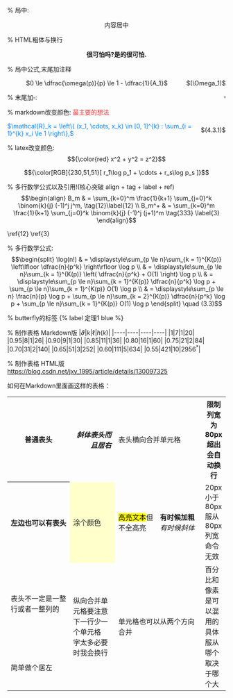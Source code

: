 % 局中:
<center> 内容居中 </center>



% HTML粗体与换行
<center><b>很可怕吗?是的很可怕.</b><br></center>



% 局中公式,末尾加注释
<div style="display: flex; align*-items: center; justify-content: space-between; width: 100%;">  <span style="margin: 0 auto;">$0 \le \dfrac{\omega(p)}{p} \le 1 - \dfrac{1}{A_1}$</span>  <span style="float: right;">$(\Omega_1)$</span></div>



% 末尾加$\square$:
<span style = "float: right"> $\square$ </span>



% markdown改变颜色:
<span style="color: rgb(230,51,51)"> 最主要的想法 </span>

<div style="display: flex; align-items: center; justify-content: center; gap: 1rem; width: 100%;">
  <span style="color: rgb(0,128,255)">
    $\mathcal{R}_k = \left\{ (x_1, \cdots, x_k) \in [0, 1]^{k} : \sum_{i = 1}^{k} x_i \le 1 \right\},$
  </span>
  <span> 
    $(4.3.1)$ 
  </span>
</div>



% latex改变颜色:
$${\color{red} x^2 + y^2 = z^2}$$

$${\color[RGB]{230,51,51}[ r_1\log p_1 + \cdots + r_s\log p_s ]}$$



% 多行数学公式以及引用!(核心突破 align + tag + label + ref)
$$\begin{align}
    B_m & = \sum_{k=0}^m \frac{1}{k+1} \sum_{j=0}^k \binom{k}{j} (-1)^j j^m, \tag{12}\label{12} \\
    B_m^+ & = \sum_{k=0}^m \frac{1}{k+1} \sum_{j=0}^k \binom{k}{j} (-1)^j (j+1)^m \tag{333} \label{3}
\end{align}$$

\ref{12} \ref{3}



% 多行数学公式:
$$\begin{split}
    \log(n!) & = \displaystyle\sum_{p \le n}\sum_{k = 1}^{K(p)} \left\lfloor \dfrac{n}{p^k} \right\rfloor \log p \\ 
    & = \displaystyle\sum_{p \le n}\sum_{k = 1}^{K(p)} \left( \dfrac{n}{p^k} + O(1) \right) \log p \\ 
    & = \displaystyle\sum_{p \le n}\sum_{k = 1}^{K(p)} \dfrac{n}{p^k} \log p + \sum_{p \le n}\sum_{k = 1}^{K(p)} O(1) \log p \\
    & = \displaystyle\sum_{p \le n} \frac{n}{p} \log p + \sum_{p \le n}\sum_{k = 2}^{K(p)} \dfrac{n}{p^k} \log p + \sum_{p \le n}\sum_{k = 1}^{K(p)} O(1) \log p
\end{split} \quad (3.3)$$



% butterfly的标签
{% label 定理1 blue %}



% 制作表格 Markdown版
|$\vartheta$|$k$|$\ell$|$h(k)$|
|----|----|----|----|
|$1$|$7$|$1$|$20$|
|$0.95$|$8$|$1$|$26$|
|$0.90$|$9$|$1$|$30$|
|$0.85$|$11$|$1$|$36$|
|$0.80$|$16$|$1$|$60$|
|$0.75$|$21$|$2$|$84$|
|$0.70$|$31$|$2$|$140$|
|$0.65$|$51$|$3$|$252$|
|$0.60$|$111$|$5$|$634$|
|$0.55$|$421$|$10$|$2956^*$|



% 制作表格 HTML版 https://blog.csdn.net/jxy_1995/article/details/130097325
<table>
    <capital>如何在Markdown里面画这样的表格：</capital>
    <tr>
        <th>普通表头</th>
        <th align="right"><i>斜体表头而且居右</i></th>
        <td colspan=2>表头横向合并单元格</td>
        <th width="80px">限制列宽为80px超出会自动换行</th>
    </tr>
    <tr>
        <th>左边也可以有表头</th>
        <td bgcolor=#ffffcc>涂个颜色</td>
        <td><mark>高亮文本</mark>但不全高亮</td>
        <td><b>有时候加粗</b><i>有时候斜体</i></td>
        <td width="20px">20px小于80px服从80px列宽命令无效</td>
    </tr>
    <tr>
        <td>表头不一定是一整行或者一整列的</td>
        <td rowspan=2>纵向合并单元格要注意<br>下一行少一个单元格<br>字太多必要时我会换行</td>
        <td rowspan=2 colspan=2>单元格也可以从两个方向合并</td>
        <td rowspan=2 width="10%">百分比和像素是可以混用的具体服从哪个取决于哪个大</td>
    </tr>
        <td align="left"> 简单做个居左 </td>
    </tr>
</table>